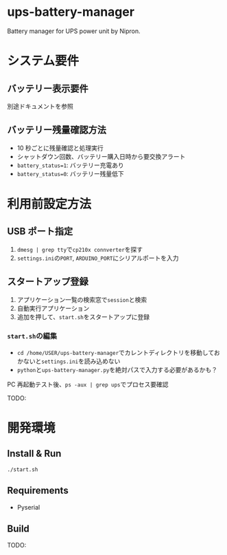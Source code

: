 # ups-battery-manager

Battery manager for UPS power unit by Nipron.

# システム要件

## バッテリー表示要件

別途ドキュメントを参照

## バッテリー残量確認方法

- 10 秒ごとに残量確認と処理実行
- シャットダウン回数、バッテリー購入日時から要交換アラート
- `battery_status=1`: バッテリー充電あり
- `battery_status=0`: バッテリー残量低下

# 利用前設定方法

## USB ポート指定

1. `dmesg | grep tty`で`cp210x connverter`を探す
2. `settings.ini`の`PORT`, `ARDUINO_PORT`にシリアルポートを入力

## スタートアップ登録

1. アプリケーション一覧の検索窓で`session`と検索
2. 自動実行アプリケーション
3. 追加を押して、`start.sh`をスタートアップに登録

### `start.sh`の編集

- `cd /home/USER/ups-battery-manager`でカレントディレクトリを移動しておかないと`settings.ini`を読み込めない
- `python`と`ups-battery-manager.py`を絶対パスで入力する必要があるかも？

PC 再起動テスト後、`ps -aux | grep ups`でプロセス要確認

TODO:

# 開発環境

## Install & Run

```
./start.sh
```

## Requirements

- Pyserial

## Build

TODO:
